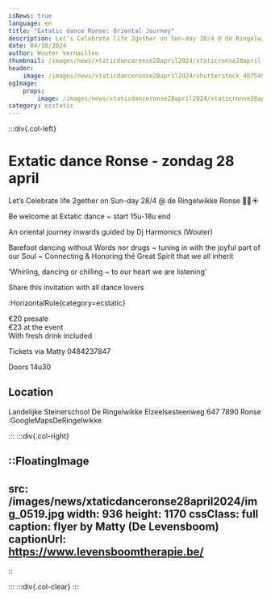 ```yaml
---
isNews: true
language: en
title: "Extatic dance Ronse: Oriental Journey"
description: Let’s Celebrate life 2gether on Sun-day 28/4 @ de Ringelwikke Ronse
date: 04/18/2024
author: Wouter Vernaillen
thumbnail: /images/news/xtaticdanceronse28april2024/xtaticronse28april-a1.jpg
header:
    image: /images/news/xtaticdanceronse28april2024/shutterstock_46754929.jpg
ogImage:
    props:
        image: /images/news/xtaticdanceronse28april2024/xtaticronse28april-a1.jpg
category: ecstatic
---
```


:::div{.col-left}

# Extatic dance Ronse - zondag 28 april

Let’s Celebrate life 2gether on Sun-day 28/4 @ de Ringelwikke Ronse 🌙🪬☀️

Be welcome at Extatic dance ~ start 15u-18u end

An oriental journey inwards guided by Dj Harmonics (Wouter)

Barefoot dancing without Words nor drugs ~ tuning in with the joyful part of our Soul ~ Connecting & Honoring thé Great Spirit that we all inherit

‘Whirling, dancing or chilling ~ to our heart we are listening’


Share this invitation with all dance lovers

:HorizontalRule{category=ecstatic}

€20 presale<br>€23 at the event<br>With fresh drink included

Tickets via Matty 0484237847

Doors 14u30

## Location

Landelijke Steinerschool 
De Ringelwikke
Elzeelsesteenweg 647
7890 Ronse
:GoogleMapsDeRingelwikke

:::
:::div{.col-right}

::FloatingImage
---
src: /images/news/xtaticdanceronse28april2024/img_0519.jpg
width: 936
height: 1170
cssClass: full
caption: flyer by Matty (De Levensboom)
captionUrl: https://www.levensboomtherapie.be/
---
::

:::
:::div{.col-clear}
:::